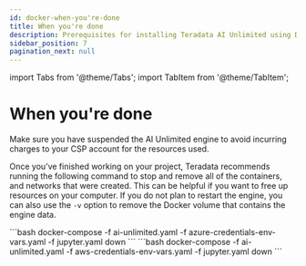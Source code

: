 ```yaml
---
id: docker-when-you're-done
title: When you're done
description: Prerequisites for installing Teradata AI Unlimited using Docker.
sidebar_position: 7
pagination_next: null
---
```

import Tabs from '@theme/Tabs';
import TabItem from '@theme/TabItem';

# When you're done

Make sure you have suspended the AI Unlimited engine to avoid incurring charges to your CSP account for the resources used.

Once you’ve finished working on your project, Teradata recommends running the following command to stop and remove all of the containers, and networks that were created. This can be helpful if you want to free up resources on your computer. If you do not plan to restart the engine, you can also use the `-v` option to remove the Docker volume that contains the engine data.

<Tabs>
<TabItem value="aws" label="AWS">
  ```bash 
docker-compose -f ai-unlimited.yaml -f azure-credentials-env-vars.yaml -f jupyter.yaml down
  ```
</TabItem>

<TabItem value="azure" label="Azure">
 ```bash
docker-compose -f ai-unlimited.yaml -f aws-credentials-env-vars.yaml -f jupyter.yaml down
  ```
</TabItem>
</Tabs> 



